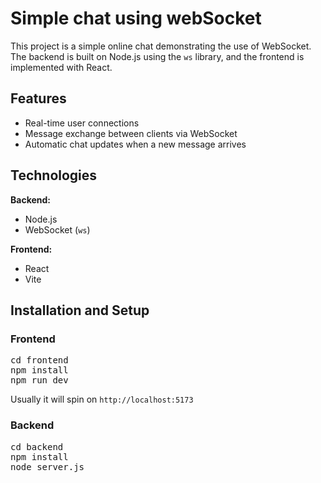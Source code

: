 # Simple chat using webSocket

This project is a simple online chat demonstrating the use of WebSocket.
The backend is built on Node.js using the `ws` library, and the frontend is implemented with React.

## Features
- Real-time user connections
- Message exchange between clients via WebSocket
- Automatic chat updates when a new message arrives

## Technologies
**Backend:**
- Node.js
- WebSocket (`ws`)

**Frontend:**
- React
- Vite

## Installation and Setup

### Frontend
<pre>
cd frontend
npm install
npm run dev
</pre>
Usually it will spin on `http://localhost:5173`

### Backend
<pre>
cd backend
npm install
node server.js
</pre>
